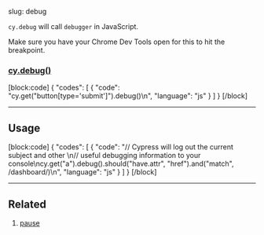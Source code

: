 slug: debug

`cy.debug` will call `debugger` in JavaScript. 

Make sure you have your Chrome Dev Tools open for this to hit the breakpoint.

### [cy.debug()](#usage)

[block:code]
{
    "codes": [
        {
            "code": "cy.get(\"button[type='submit']\").debug()\n",
            "language": "js"
        }
    ]
}
[/block]
***

## Usage

[block:code]
{
    "codes": [
        {
            "code": "// Cypress will log out the current subject and other \n// useful debugging information to your console\ncy.get(\"a\").debug().should(\"have.attr\", \"href\").and(\"match\", /dashboard/)\n",
            "language": "js"
        }
    ]
}
[/block]

***

## Related
1. [pause](pause)